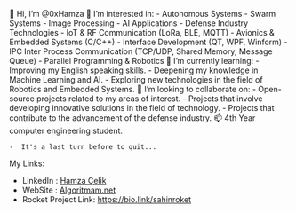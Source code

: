 👋 Hi, I’m @0xHamza
👀 I’m interested in:
    -  Autonomous Systems
    -  Swarm Systems
    -  Image Processing
    -  AI Applications
    -  Defense Industry Technologies
    -  IoT & RF Communication (LoRa, BLE, MQTT)
    -  Avionics & Embedded Systems (C/C++)
    -  Interface Development (QT, WPF, Winform)
    -  IPC Inter Process Communication (TCP/UDP, Shared Memory, Message Queue)
    -  Parallel Programming & Robotics
🌱 I’m currently learning:
    -  Improving my English speaking skills.
    -  Deepening my knowledge in Machine Learning and AI.
    -  Exploring new technologies in the field of Robotics and Embedded Systems.
💞️ I’m looking to collaborate on:
    -  Open-source projects related to my areas of interest.
    -  Projects that involve developing innovative solutions in the field of technology.
    -  Projects that contribute to the advancement of the defense industry.
📫 4th Year computer engineering student. 


    -  It's a last turn before to quit...


My Links:

- LinkedIn : [Hamza Çelik](https://www.linkedin.com/in/hamza-%C3%A7elik-4318a818a/)
- WebSite : [Algoritmam.net](https://algoritmam.net/)
- Rocket Project Link: https://bio.link/sahinroket


<!---
0xHamza/0xHamza is a ✨ special ✨ repository because its `README.md` (this file) appears on your GitHub profile.
You can click the Preview link to take a look at your changes.
--->
